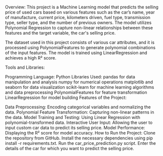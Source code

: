 Overview:
This project is a Machine Learning model that predicts the selling price of used cars based on various features such as the car’s name, year of manufacture, current price, kilometers driven, fuel type, transmission type, seller type, and the number of previous owners. The model utilizes Polynomial Regression to capture non-linear relationships between these features and the target variable, the car's selling price.

The dataset used in this project consists of various car attributes, and it is processed using PolynomialFeatures to generate polynomial combinations of the input features. The model is trained using LinearRegression and achieves a high R² score.

Tools and Libraries:

Programming Language: Python
Libraries Used:
pandas for data manipulation and analysis
numpy for numerical operations
matplotlib and seaborn for data visualization
scikit-learn for machine learning algorithms and data preprocessing
PolynomialFeatures for feature transformation
LinearRegression for model building
Features of the Project:

Data Preprocessing: Encoding categorical variables and normalizing the data.
Polynomial Feature Transformation: Capturing non-linear patterns in the data.
Model Training and Testing: Using Linear Regression with polynomial-transformed data.
Interactive User Input: Allowing the user to input custom car data to predict its selling price.
Model Performance: Displaying the R² score for model accuracy.
How to Run the Project:
Clone the repository from GitHub.
Install the necessary dependencies using pip install -r requirements.txt.
Run the car_price_prediction.py script.
Enter the details of the car for which you want to predict the selling price.
